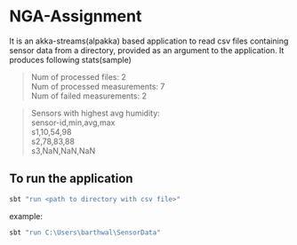 # NGA-Assignment

It is an akka-streams(alpakka) based application to read csv files containing sensor data from a directory, provided
as an argument to the application.
It produces following stats(sample) 


>Num of processed files: 2\
Num of processed measurements: 7\
Num of failed measurements: 2

>Sensors with highest avg humidity:\
sensor-id,min,avg,max\
s1,10,54,98\
s2,78,83,88\
s3,NaN,NaN,NaN


## To run the application

```sh
sbt "run <path to directory with csv file>"
```

example:

```sh
sbt "run C:\Users\barthwal\SensorData"
``` 